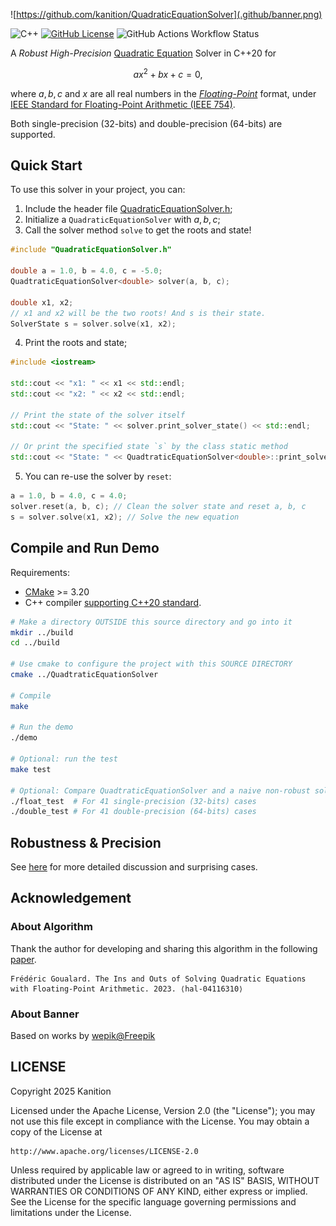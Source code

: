 <!-- # Robust High-Precision Quadratic Equation Solver -->
![https://github.com/kanition/QuadraticEquationSolver](.github/banner.png)

![C++](https://img.shields.io/badge/C++-Solutions-blue.svg?logo=c%2B%2B)
[![GitHub License](https://img.shields.io/github/license/kanition/QuadraticEquationSolver)](LICENSE)
![GitHub Actions Workflow Status](https://img.shields.io/github/actions/workflow/status/kanition/QuadraticEquationSolver/.github%2Fworkflows%2Fcmake-multi-platform.yml)

A *Robust High-Precision* [Quadratic Equation](https://en.wikipedia.org/wiki/Quadratic_equation) Solver in C++20 for
```math
ax^2+bx+c=0,
```
where $a,b,c$ and $x$ are all real numbers in the [*Floating-Point*](https://en.wikipedia.org/wiki/Floating-point_arithmetic) format,
under [IEEE Standard for Floating-Point Arithmetic (IEEE 754)](https://en.wikipedia.org/wiki/IEEE_754).

Both single-precision (32-bits) and double-precision (64-bits) are supported.

## Quick Start
To use this solver in your project, you can:
1. Include the header file [QuadraticEquationSolver.h](./QuadraticEquationSolver.h);
2. Initialize a `QuadraticEquationSolver` with $a,b,c$;
3. Call the solver method `solve` to get the roots and state!
```cpp
#include "QuadraticEquationSolver.h"

double a = 1.0, b = 4.0, c = -5.0;
QuadtraticEquationSolver<double> solver(a, b, c);

double x1, x2;
// x1 and x2 will be the two roots! And s is their state.
SolverState s = solver.solve(x1, x2);
```

4. Print the roots and state;
```cpp
#include <iostream>

std::cout << "x1: " << x1 << std::endl;
std::cout << "x2: " << x2 << std::endl;

// Print the state of the solver itself
std::cout << "State: " << solver.print_solver_state() << std::endl;

// Or print the specified state `s` by the class static method
std::cout << "State: " << QuadtraticEquationSolver<double>::print_solver_state(s) << std::endl;
```

5. You can re-use the solver by `reset`:
```cpp
a = 1.0, b = 4.0, c = 4.0;
solver.reset(a, b, c); // Clean the solver state and reset a, b, c
s = solver.solve(x1, x2); // Solve the new equation
```

## Compile and Run Demo
Requirements:
* [CMake](https://cmake.org/) >= 3.20
* C++ compiler [supporting C++20 standard](https://en.cppreference.com/w/cpp/compiler_support.html#C.2B.2B20_features).
```bash
# Make a directory OUTSIDE this source directory and go into it
mkdir ../build
cd ../build

# Use cmake to configure the project with this SOURCE DIRECTORY
cmake ../QuadtraticEquationSolver

# Compile
make

# Run the demo
./demo

# Optional: run the test
make test

# Optional: Compare QuadtraticEquationSolver and a naive non-robust solver
./float_test  # For 41 single-precision (32-bits) cases
./double_test # For 41 double-precision (64-bits) cases
```
## Robustness & Precision
See [here](./Robustness_Precision.md) for more detailed discussion and surprising cases.

## Acknowledgement
### About Algorithm
Thank the author for developing and sharing this algorithm in the following [paper](https://cnrs.hal.science/hal-04116310v1).
```
Frédéric Goualard. The Ins and Outs of Solving Quadratic Equations with Floating-Point Arithmetic. 2023. ⟨hal-04116310⟩
```
### About Banner
Based on works by [wepik@Freepik](https://www.freepik.com/author/wepik)
## LICENSE

Copyright 2025 Kanition

Licensed under the Apache License, Version 2.0 (the "License");
you may not use this file except in compliance with the License.
You may obtain a copy of the License at

    http://www.apache.org/licenses/LICENSE-2.0

Unless required by applicable law or agreed to in writing, software
distributed under the License is distributed on an "AS IS" BASIS,
WITHOUT WARRANTIES OR CONDITIONS OF ANY KIND, either express or implied.
See the License for the specific language governing permissions and
limitations under the License.

